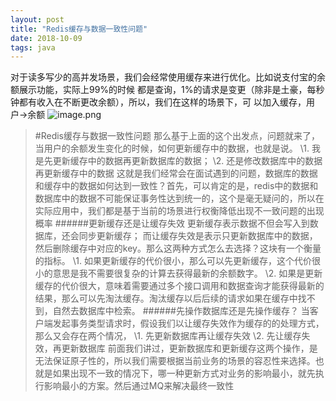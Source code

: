 ```yaml
---
layout: post
title: "Redis缓存与数据一致性问题"
date: 2018-10-09
tags: java
---
```


对于读多写少的高并发场景，我们会经常使用缓存来进行优化。比如说支付宝的余额展示功能，实际上99%的时候
都是查询，1%的请求是变更（除非是土豪，每秒钟都有收入在不断更改余额），所以，我们在这样的场景下，可
以加入缓存，用户->余额
![image.png](https://upload-images.jianshu.io/upload_images/14890912-89d0835503ee12f2.png?imageMogr2/auto-orient/strip%7CimageView2/2/w/1240)

>#Redis缓存与数据一致性问题
>那么基于上面的这个出发点，问题就来了，当用户的余额发生变化的时候，如何更新缓存中的数据，也就是说。
>\1. 我是先更新缓存中的数据再更新数据库的数据；
>\2. 还是修改数据库中的数据再更新缓存中的数据
>这就是我们经常会在面试遇到的问题，数据库的数据和缓存中的数据如何达到一致性？首先，可以肯定的是，redis中的数据和数据库中的数据不可能保证事务性达到统一的，这个是毫无疑问的，所以在实际应用中，我们都是基于当前的场景进行权衡降低出现不一致问题的出现概率
>######更新缓存还是让缓存失效
>更新缓存表示数据不但会写入到数据库，还会同步更新缓存； 而让缓存失效是表示只更新数据库中的数据，然后删除缓存中对应的key。那么这两种方式怎么去选择？这块有一个衡量的指标。
>\1. 如果更新缓存的代价很小，那么可以先更新缓存，这个代价很小的意思是我不需要很复杂的计算去获得最新的余额数字。
>\2. 如果是更新缓存的代价很大，意味着需要通过多个接口调用和数据查询才能获得最新的结果，那么可以先淘汰缓存。淘汰缓存以后后续的请求如果在缓存中找不到，自然去数据库中检索。
>######先操作数据库还是先操作缓存？
>当客户端发起事务类型请求时，假设我们以让缓存失效作为缓存的的处理方式，那么又会存在两个情况，
>\1. 先更新数据库再让缓存失效
>\2. 先让缓存失效，再更新数据库
>前面我们讲过，更新数据库和更新缓存这两个操作，是无法保证原子性的，所以我们需要根据当前业务的场景的容忍性来选择。也就是如果出现不一致的情况下，哪一种更新方式对业务的影响最小，就先执行影响最小的方案。然后通过MQ来解决最终一致性